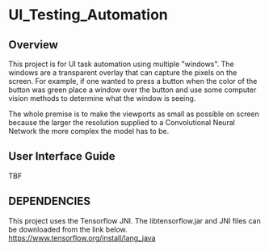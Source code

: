 # UI_Testing_Automation

## Overview
This project is for UI task automation using multiple "windows". The windows are a transparent overlay that can capture the pixels on the screen. 
For example, if one wanted to press a button when the color of the button was green place a window over the button and use some computer vision methods to determine what the window is seeing.

The whole premise is to make the viewports as small as possible on screen because the larger the resolution supplied to a Convolutional Neural Network the more complex the model has to be.


## User Interface Guide
TBF

## DEPENDENCIES
This project uses the Tensorflow JNI. The libtensorflow.jar and JNI files can be downloaded from the link below.
https://www.tensorflow.org/install/lang_java

